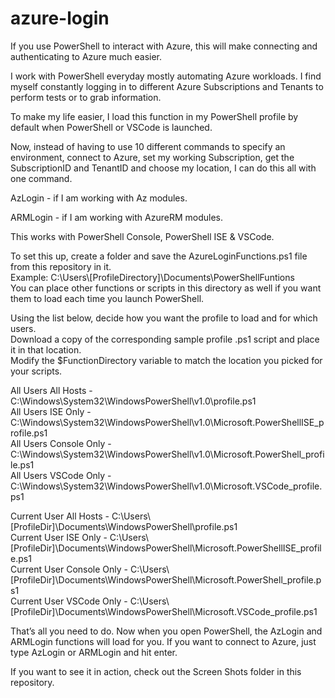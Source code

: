 # azure-login
If you use PowerShell to interact with Azure, this will make connecting and authenticating to Azure much easier.

I work with PowerShell everyday mostly automating Azure workloads. I find myself constantly logging in to different Azure Subscriptions and Tenants to perform tests or to grab information.

To make my life easier, I load this function in my PowerShell profile by default when PowerShell or VSCode is launched.

Now, instead of having to use 10 different commands to specify an environment, connect to Azure, set my working Subscription, get the SubscriptionID and TenantID and choose my location, I can do this all with one command.

AzLogin - if I am working with Az modules.

ARMLogin - if I am working with AzureRM modules.

This works with PowerShell Console, PowerShell ISE & VSCode.

To set this up, create a folder and save the AzureLoginFunctions.ps1 file from this repository in it.  
Example: C:\Users\\[ProfileDirectory]\Documents\PowerShellFuntions  
You can place other functions or scripts in this directory as well if you want them to load each time you launch PowerShell.

Using the list below, decide how you want the profile to load and for which users.  
Download a copy of the corresponding sample profile .ps1 script and place it in that location.  
Modify the $FunctionDirectory variable to match the location you picked for your scripts.

All Users All Hosts - C:\Windows\System32\WindowsPowerShell\v1.0\profile.ps1                                  
All Users ISE Only - C:\Windows\System32\WindowsPowerShell\v1.0\Microsoft.PowerShellISE_profile.ps1  
All Users Console Only - C:\Windows\System32\WindowsPowerShell\v1.0\Microsoft.PowerShell_profile.ps1  
All Users VSCode Only - C:\Windows\System32\WindowsPowerShell\v1.0\Microsoft.VSCode_profile.ps1  

Current User All Hosts - C:\Users\\[ProfileDir]\Documents\WindowsPowerShell\profile.ps1                            
Current User ISE Only - C:\Users\\[ProfileDir]\Documents\WindowsPowerShell\Microsoft.PowerShellISE_profile.ps1   
Current User Console Only - C:\Users\\[ProfileDir]\Documents\WindowsPowerShell\Microsoft.PowerShell_profile.ps1   
Current User VSCode Only - C:\Users\\[ProfileDir]\Documents\WindowsPowerShell\Microsoft.VSCode_profile.ps1 

That’s all you need to do. Now when you open PowerShell, the AzLogin and ARMLogin functions will load for you.
If you want to connect to Azure, just type AzLogin or ARMLogin and hit enter.

If you want to see it in action, check out the Screen Shots folder in this repository.
